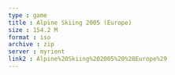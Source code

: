 ```yaml
---
type : game
title : Alpine Skiing 2005 (Europe)
size : 154.2 M
format : iso
archive : zip
server : myrient
link2 : Alpine%20Skiing%202005%20%28Europe%29
---
```

